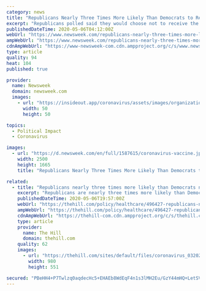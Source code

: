 ```yaml
---
category: news
title: "Republicans Nearly Three Times More Likely Than Democrats to Refuse Coronavirus Vaccine: Poll"
excerpt: "Republicans polled said they would choose not to receive the coronavirus vaccine if one were to become available."
publishedDateTime: 2020-05-06T04:12:00Z
webUrl: "https://www.newsweek.com/republicans-nearly-three-times-more-likely-democrats-refuse-coronavirus-vaccine-poll-1502176"
ampWebUrl: "https://www.newsweek.com/republicans-nearly-three-times-more-likely-democrats-refuse-coronavirus-vaccine-poll-1502176?amp=1"
cdnAmpWebUrl: "https://www-newsweek-com.cdn.ampproject.org/c/s/www.newsweek.com/republicans-nearly-three-times-more-likely-democrats-refuse-coronavirus-vaccine-poll-1502176?amp=1"
type: article
quality: 94
heat: 104
published: true

provider:
  name: Newsweek
  domain: newsweek.com
  images:
    - url: "https://insideout.app/coronavirus/assets/images/organizations/newsweek.com-50x50.jpg"
      width: 50
      height: 50

topics:
  - Political Impact
  - Coronavirus

images:
  - url: "https://d.newsweek.com/en/full/1587615/coronavirus-vaccine.jpg"
    width: 2500
    height: 1665
    title: "Republicans Nearly Three Times More Likely Than Democrats to Refuse Coronavirus Vaccine: Poll"

related:
  - title: "Republicans nearly three times more likely than Democrats not to get a coronavirus vaccine: poll"
    excerpt: "Republicans are nearly three times more likely than Democrats to say they won’t get inoculated if a coronavirus vaccine becomes available, according to a new poll."
    publishedDateTime: 2020-05-06T19:57:00Z
    webUrl: "https://thehill.com/policy/healthcare/496427-republicans-nearly-three-times-more-likely-than-democrats-not-to-get-a"
    ampWebUrl: "https://thehill.com/policy/healthcare/496427-republicans-nearly-three-times-more-likely-than-democrats-not-to-get-a?amp"
    cdnAmpWebUrl: "https://thehill-com.cdn.ampproject.org/c/s/thehill.com/policy/healthcare/496427-republicans-nearly-three-times-more-likely-than-democrats-not-to-get-a?amp"
    type: article
    provider:
      name: The Hill
      domain: thehill.com
    quality: 62
    images:
      - url: "https://thehill.com/sites/default/files/coronavirus_032020getty_vaccine.jpg"
        width: 980
        height: 551

secured: "PBeHH4+P7Twlzq0aqdecHc5+EHAEb8WdEqF4n1s3lMH2Eu/GzY44mHQ+LetSVKOqrovD0quRDgXvhDZlWrmz7XoC31+KLUyOOFQicd+0XEG7njD8YHUKF1qHFX/Hq7/iKTqY1CrjJDwIMHecgA5T0Xq3uAT0T/J6c8b0KesckQ4rKK0gN4XNubtMHmiaehHACvmsxPqeg9cV0xOff/SIRVD5C3/PpzTwHvPgXZknZo/0ZDwcxI8lRxRpQt+GvcL9Wt0yNCeCBOD5Ji8Ya2AQw2xlIhWjZYnIHf0pQyiX8lOmp/kDdFnjI9nqYDHdxcCv+yqFzURZreWv5uqoZ7f/xdTBzNNjTOM/B5f4zhE9OJoJ7f4LW9oZi6+H5WQu78FstS6WfwkJbfMyGrPNDabgYJlnOTy1Ox8P1xb2LCY45RWp3TtMDhgAMlslxIM/XcXxmWMZY/sU7FaPU38VOSm+IJsqGETKDMe6upaB2P0H6iY=;eYnu2LqOGA4QzpIqftWSkg=="
---
```


